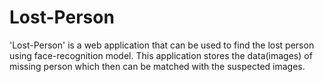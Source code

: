 # Lost-Person
'Lost-Person' is a web application that can be used to find the lost person using face-recognition model. This application stores the data(images) of missing person which then can be matched with the suspected images. 
